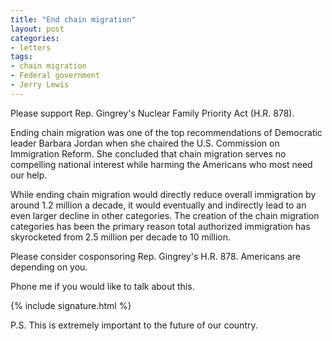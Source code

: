 ```yaml
---
title: "End chain migration"
layout: post
categories:
- letters
tags:
- chain migration
- Federal government
- Jerry Lewis
---
```


Please support Rep. Gingrey's Nuclear Family Priority Act (H.R. 878).

Ending chain migration was one of the top recommendations of Democratic leader Barbara Jordan when she chaired the U.S. Commission on Immigration Reform. She concluded that chain migration serves no compelling national interest while harming the Americans who most need our help.

While ending chain migration would directly reduce overall immigration by around 1.2 million a decade, it would eventually and indirectly lead to an even larger decline in other categories. The creation of the chain migration categories has been the primary reason total authorized immigration has skyrocketed from 2.5 million per decade to 10 million.

Please consider cosponsoring Rep. Gingrey's H.R. 878. Americans are depending on you.

Phone me if you would like to talk about this.

{% include signature.html %}

P.S. This is extremely important to the future of our country.
